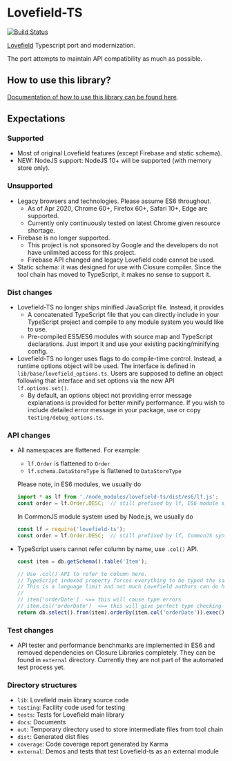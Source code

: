# Lovefield-TS
[![Build Status](https://travis-ci.org/arthurhsu/lovefield-ts.svg?branch=master)](
https://travis-ci.org/arthurhsu/lovefield-ts)

[Lovefield](https://github.com/google/lovefield) Typescript port and
modernization.

The port attempts to maintain API compatibility as much as possible.

## How to use this library?

[Documentation of how to use this library can be found here](docs/index.md).

## Expectations

### Supported

* Most of original Lovefield features (except Firebase and static schema).
* NEW: NodeJS support: NodeJS 10+ will be supported (with memory store only).

### Unsupported

* Legacy browsers and technologies. Please assume ES6 throughout.
  * As of Apr 2020, Chrome 60+, Firefox 60+, Safari 10+, Edge are supported.
  * Currently only continuously tested on latest Chrome given resource shortage.
* Firebase is no longer supported.
  * This project is not sponsored by Google and the developers do not have
    unlimited access for this project.
  * Firebase API changed and legacy Lovefield code cannot be used.
* Static schema: it was designed for use with Closure compiler. Since the tool
  chain has moved to TypeScript, it makes no sense to support it.

### Dist changes

* Lovefield-TS no longer ships minified JavaScript file. Instead, it provides
  * A concatenated TypeScript file that you can directly include in your
    TypeScript project and compile to any module system you would like to use.
  * Pre-compiled ES5/ES6 modules with source map and TypeScript declarations.
    Just import it and use your existing packing/minifying config.
* Lovefield-TS no longer uses flags to do compile-time control. Instead, a
  runtime options object will be used. The interface is defined in
  `lib/base/lovefield_options.ts`. Users are supposed to define an object
  following that interface and set options via the new API `lf.options.set()`.
  * By default, an options object not providing error message explanations is
    provided for better minify performance. If you wish to include detailed
    error message in your package, use or copy `testing/debug_options.ts`.

### API changes

* All namespaces are flattened. For example:
  * `lf.Order` is flattened to `Order`
  * `lf.schema.DataStoreType` is flattened to `DataStoreType`

  Please note, in ES6 modules, we usually do
  ```javascript
  import * as lf from './node_modules/lovefield-ts/dist/es6/lf.js';
  const order = lf.Order.DESC;  // still prefixed by lf, ES6 module syntax
  ```

  In CommonJS module system used by Node.js, we usually do
  ```javascript
  const lf = require('lovefield-ts');
  const order = lf.Order.DESC;  // still prefixed by lf, CommonJS syntax.
  ```

* TypeScript users cannot refer column by name, use `.col()` API.
  ```javascript
  const item = db.getSchema().table('Item');

  // Use .col() API to refer to column here.
  // TypeScript indexed property forces everything to be typed the same.
  // This is a language limit and not much Lovefield authors can do here.
  //
  // item['orderDate']  <== this will cause type errors
  // item.col('orderDate')  <== this will give perfect type checking
  return db.select().from(item).orderBy(item.col('orderDate')).exec();
  ```

### Test changes

* API tester and performance benchmarks are implemented in ES6 and removed
  dependencies on Closure Libraries completely. They can be found in
  `external` directory. Currently they are not part of the automated test
  process yet.


### Directory structures

* `lib`: Lovefield main library source code
* `testing`: Facility code used for testing
* `tests`: Tests for Lovefield main library
* `docs`: Documents
* `out`: Temporary directory used to store intermediate files from tool chain
* `dist`: Generated dist files
* `coverage`: Code coverage report generated by Karma
* `external`: Demos and tests that test Lovefield-ts as an external module
